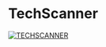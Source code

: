 # TechScanner



[![TECHSCANNER](https://img.youtube.com/vi/vDLTECsezog/0.jpg)](https://www.youtube.com/watch?v=vDLTECsezog&ab_channel=AlicanKURT)
